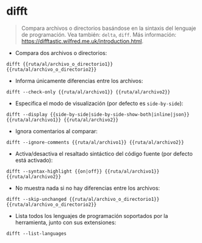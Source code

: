 # difft

> Compara archivos o directorios basándose en la sintaxis del lenguaje de programación.
> Vea también: `delta`, `diff`.
> Más información: <https://difftastic.wilfred.me.uk/introduction.html>.

- Compara dos archivos o directorios:

`difft {{ruta/al/archivo_o_directorio1}} {{ruta/al/archivo_o_directorio2}}`

- Informa únicamente diferencias entre los archivos:

`difft --check-only {{ruta/al/archivo1}} {{ruta/al/archivo2}}`

- Especifica el modo de visualización (por defecto es `side-by-side`):

`difft --display {{side-by-side|side-by-side-show-both|inline|json}} {{ruta/al/archivo1}} {{ruta/al/archivo2}}`

- Ignora comentarios al comparar:

`difft --ignore-comments {{ruta/al/archivo1}} {{ruta/al/archivo2}}`

- Activa/desactiva el resaltado sintáctico del código fuente (por defecto está activado):

`difft --syntax-highlight {{on|off}} {{ruta/al/archivo1}} {{ruta/al/archivo2}}`

- No muestra nada si no hay diferencias entre los archivos:

`difft --skip-unchanged {{ruta/al/archivo_o_directorio1}} {{ruta/al/archivo_o_directorio2}}`

- Lista todos los lenguajes de programación soportados por la herramienta, junto con sus extensiones:

`difft --list-languages`
